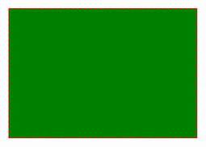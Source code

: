<!DOCTYPE html>
<html lang="en">
<head>
<meta charset="UTF-8">
<meta name="viewport" content="width=device-width, initial-scale=1.0">
<title>HW-11</title>
<style>
    .custom-element {
        width: 350px;
        height: 220px;
        padding: 15px 10px 20px 10px; 
        margin-bottom: 30px;
        border: 2px dashed red; 
        background-color: green; 
    }
</style>
</head>
<body>

<div class="custom-element">
    
</div>

</body>
</html>
